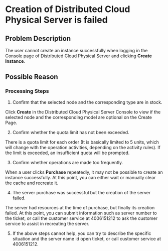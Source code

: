 # Creation of Distributed Cloud Physical Server is failed

## Problem Description

The user cannot create an instance successfully when logging in the Console page of Distributed Cloud Physical Server and clicking **Create Instance**.

## Possible Reason
### Processing Steps

1. Confirm that the selected node and the corresponding type are in stock.

Click **Create** in the Distributed Cloud Physical Server Console to view if the selected node and the corresponding model are optional on the Create Page.

2. Confirm whether the quota limit has not been exceeded.

There is a quota limit for each order (It is basically limited to 5 units, which will change with the operation activities, depending on the activity rules). If the limit is exceeded, an insufficient quota will be prompted.

3. Confirm whether operations are made too frequently.

When a user clicks **Purchase** repeatedly, it may not be possible to create an instance successfully. At this point, you can either wait or manually clear the cache and recreate it.

4. The server purchase was successful but the creation of the server failed.

The server had resources at the time of purchase, but finally its creation failed. At this point, you can submit information such as server number to the ticket, or call the customer service at 4006151212 to ask the customer service to assist in recreating the server.

5. If the above steps cannot help, you can try to describe the specific situation and the server name id open ticket, or call customer service at 4006151212.
